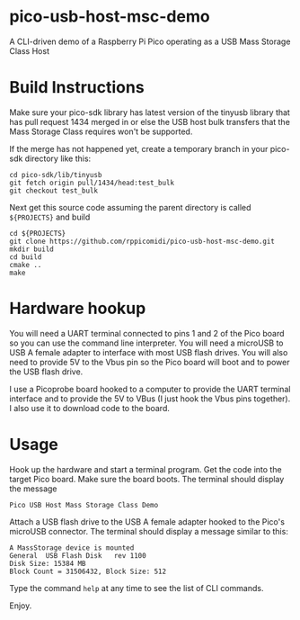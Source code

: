 # pico-usb-host-msc-demo
A CLI-driven demo of a Raspberry Pi Pico operating as a USB Mass Storage Class Host 

# Build Instructions
Make sure your pico-sdk library has latest version of the tinyusb library that has
pull request 1434 merged in or else the USB host bulk transfers that the Mass
Storage Class requires won't be supported.

If the merge has not happened yet, create a temporary branch in your pico-sdk directory like this:

```
cd pico-sdk/lib/tinyusb
git fetch origin pull/1434/head:test_bulk
git checkout test_bulk
```

Next get this source code assuming the parent directory is called `${PROJECTS}`
and build

```
cd ${PROJECTS}
git clone https://github.com/rppicomidi/pico-usb-host-msc-demo.git
mkdir build
cd build
cmake ..
make
```

# Hardware hookup
You will need a UART terminal connected to pins 1 and 2 of the Pico board so
you can use the command line interpreter. You will need a microUSB to USB A
female adapter to interface with most USB flash drives. You will also need
to provide 5V to the Vbus pin so the Pico board will boot and to power the
USB flash drive.

I use a Picoprobe board hooked to a computer to provide the UART terminal interface
and to provide the 5V to VBus (I just hook the Vbus pins together). I also use
it to download code to the board.

# Usage
Hook up the hardware and start a terminal program. Get the code into the target Pico board.
Make sure the board boots. The terminal should display the message

```
Pico USB Host Mass Storage Class Demo 
```

Attach a USB flash drive to the USB A female adapter hooked to the Pico's microUSB
connector. The terminal should display a message similar to this:

```
A MassStorage device is mounted
General  USB Flash Disk   rev 1100
Disk Size: 15384 MB
Block Count = 31506432, Block Size: 512   
```

Type the command `help` at any time to see the list of CLI commands.

Enjoy.
